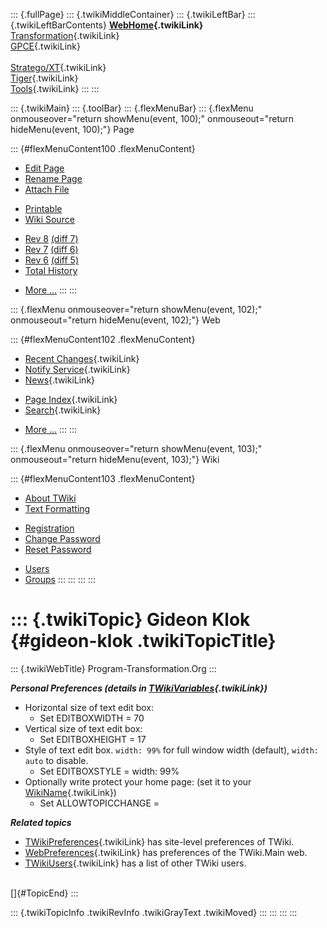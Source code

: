 ::: {.fullPage}
::: {.twikiMiddleContainer}
::: {.twikiLeftBar}
::: {.twikiLeftBarContents}
**[WebHome](WebHome){.twikiLink}**\
[Transformation](../Transform/WebHome){.twikiLink}\
[GPCE](../Gpce/WebHome){.twikiLink}\
\
[Stratego/XT](../Stratego/WebHome){.twikiLink}\
[Tiger](../Tiger/WebHome){.twikiLink}\
[Tools](../Tools/WebHome){.twikiLink}
:::
:::

::: {.twikiMain}
::: {.toolBar}
::: {.flexMenuBar}
::: {.flexMenu onmouseover="return showMenu(event, 100);" onmouseout="return hideMenu(event, 100);"}
Page

::: {#flexMenuContent100 .flexMenuContent}
-   [Edit
    Page](http://www.program-transformation.org/edit/Main/GideonKlok?t=1536826055)
-   [Rename
    Page](http://www.program-transformation.org/rename/Main/GideonKlok)
-   [Attach
    File](http://www.program-transformation.org/attach/Main/GideonKlok)

<!-- -->

-   [Printable](http://www.program-transformation.org/view/Main/GideonKlok?skin=print.pattern)
-   [Wiki
    Source](http://www.program-transformation.org/view/Main/GideonKlok?skin=text&raw=on&contenttype=text/plain)

<!-- -->

-   [Rev
    8](http://www.program-transformation.org/view/Main/GideonKlok?rev=1.8)
    [(diff 7)](http://www.program-transformation.org/rdiff/Main/GideonKlok?rev1=1.8&rev2=1.7)
-   [Rev
    7](http://www.program-transformation.org/view/Main/GideonKlok?rev=1.7)
    [(diff 6)](http://www.program-transformation.org/rdiff/Main/GideonKlok?rev1=1.7&rev2=1.6)
-   [Rev
    6](http://www.program-transformation.org/view/Main/GideonKlok?rev=1.6)
    [(diff 5)](http://www.program-transformation.org/rdiff/Main/GideonKlok?rev1=1.6&rev2=1.5)
-   [Total
    History](http://www.program-transformation.org/rdiff/Main/GideonKlok)

<!-- -->

-   [More
    \...](http://www.program-transformation.org/oops/Main/GideonKlok?template=oopsmore&param1=1.8&param2=1.8)
:::
:::

::: {.flexMenu onmouseover="return showMenu(event, 102);" onmouseout="return hideMenu(event, 102);"}
Web

::: {#flexMenuContent102 .flexMenuContent}
-   [Recent Changes](WebChanges){.twikiLink}
-   [Notify Service](WebNotify){.twikiLink}
-   [News](WebNews){.twikiLink}

<!-- -->

-   [Page Index](WebIndex){.twikiLink}
-   [Search](WebSearch){.twikiLink}

<!-- -->

-   [More
    \...](http://www.program-transformation.org/oops/Main/GideonKlok?template=oopsmore&param1=1.8&param2=1.8)
:::
:::

::: {.flexMenu onmouseover="return showMenu(event, 103);" onmouseout="return hideMenu(event, 103);"}
Wiki

::: {#flexMenuContent103 .flexMenuContent}
-   [About
    TWiki](http://www.program-transformation.org/view/TWiki/WebHome)
-   [Text
    Formatting](http://www.program-transformation.org/view/TWiki/TextFormattingRules)

<!-- -->

-   [Registration](http://www.program-transformation.org/view/TWiki/TWikiRegistration)
-   [Change
    Password](http://www.program-transformation.org/view/TWiki/ChangePassword)
-   [Reset
    Password](http://www.program-transformation.org/view/TWiki/ResetPassword)

<!-- -->

-   [Users](http://www.program-transformation.org/view/Main/TWikiUsers)
-   [Groups](http://www.program-transformation.org/view/Main/TWikiGroups)
:::
:::
:::
:::

::: {.twikiTopic}
Gideon Klok {#gideon-klok .twikiTopicTitle}
===========

::: {.twikiWebTitle}
Program-Transformation.Org
:::

***Personal Preferences (details in
[TWikiVariables](../TWiki/TWikiVariables){.twikiLink})***

-   Horizontal size of text edit box:
    -   Set EDITBOXWIDTH = 70
-   Vertical size of text edit box:
    -   Set EDITBOXHEIGHT = 17
-   Style of text edit box. `width: 99%` for full window width
    (default), `width: auto` to disable.
    -   Set EDITBOXSTYLE = width: 99%
-   Optionally write protect your home page: (set it to your
    [WikiName](../TWiki/WikiName){.twikiLink})
    -   Set ALLOWTOPICCHANGE =

***Related topics***

-   [TWikiPreferences](../TWiki/TWikiPreferences){.twikiLink} has
    site-level preferences of TWiki.
-   [WebPreferences](WebPreferences){.twikiLink} has preferences of the
    TWiki.Main web.
-   [TWikiUsers](TWikiUsers){.twikiLink} has a list of other TWiki
    users.

\
[]{#TopicEnd}
:::

::: {.twikiTopicInfo .twikiRevInfo .twikiGrayText .twikiMoved}
:::
:::
:::
:::
